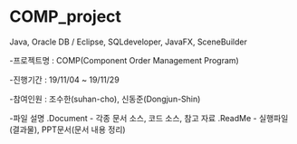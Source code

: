# COMP_project
Java, Oracle DB / Eclipse, SQLdeveloper, JavaFX, SceneBuilder


-프로젝트명 : COMP(Component Order Management Program)

-진행기간 : 19/11/04 ~ 19/11/29

-참여인원 : 조수한(suhan-cho), 신동준(Dongjun-Shin)


-파일 설명 
  .Document - 각종 문서 소스, 코드 소스, 참고 자료
  .ReadMe - 실행파일(결과물), PPT문서(문서 내용 정리)
